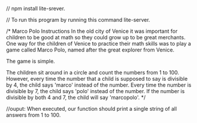 // npm install lite-srever.

// To run this program by running this command lite-server.


/* 
Marco Polo Instructions
In the old city of Venice it was important for children to be good at math so they could grow up to be great merchants. One way for the children of Venice to practice their math skills was to play a game called Marco Polo, named after the great explorer from Venice.

The game is simple.

The children sit around in a circle and count the numbers from 1 to 100. However, every time the number that a child is supposed to say is divisible by 4, the child says 'marco' instead of the number. Every time the number is divisible by 7, the child says 'polo' instead of the number. If the number is divisible by both 4 and 7, the child will say 'marcopolo'.
*/

//ouput: When executed, our function should print a single string of all answers from 1 to 100.